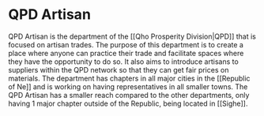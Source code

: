 # QPD Artisan
QPD Artisan is the department of the [[Qho Prosperity Division|QPD]] that is focused on artisan trades. The purpose of this department is to create a place where anyone can practice their trade and facilitate spaces where they have the opportunity to do so. It also aims to introduce artisans to suppliers within the QPD network so that they can get fair prices on materials.
The department has chapters in all major cities in the [[Republic of Ne]] and is working on having representatives in all smaller towns. The QPD Artisan has a smaller reach compared to the other departments, only having 1 major chapter outside of the Republic, being located in [[Sighe]].
